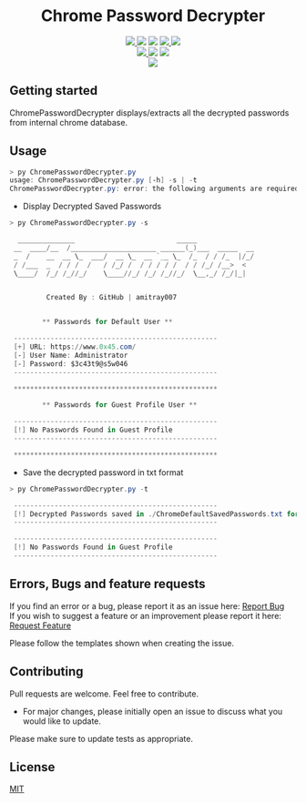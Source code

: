<h1 align='center'>Chrome Password Decrypter</h1>
<p align="center">
    <a href="https://python.org">
    <img src="https://img.shields.io/badge/Python-3.7-green.svg">
  </a>
  <img src="https://badgen.net/badge/icon/windows?icon=windows&label"/>
  <img src="https://img.shields.io/maintenance/yes/2021" />
  <a href="https://github.com/amitray007/Chromiux/blob/main/LICENSE">
    <img src="http://img.shields.io/github/license/amitray007/Chromiux">
  </a>
    <a href="https://github.com/amitray007/Chromiux">
    <img src="https://img.shields.io/badge/Open%20Source-%E2%9D%A4-brightgreen.svg">
  </a></br>
  <a href="https://github.com/amitray007/Chromiux/commits/master">
    <img src="https://img.shields.io/github/last-commit/amitray007/Chromiux" />
  </a>
  <img src="https://img.shields.io/badge/Made%20for-VSCode-1f425f.svg">
  <img src="https://badgen.net/badge/icon/chrome?icon=chrome&label"></br>
  <a href="https://gitpod.io/#https://github.com/amitray007/Chromiux">
    <img src="https://img.shields.io/badge/Gitpod-Ready--to--Code-blue?logo=gitpod" />
  </a>
</p>

## Getting started

ChromePasswordDecrypter displays/extracts all the decrypted passwords from internal chrome database.

## Usage

```powershell
> py ChromePasswordDecrypter.py
usage: ChromePasswordDecrypter.py [-h] -s | -t
ChromePasswordDecrypter.py: error: the following arguments are required: -s/--show OR -t/--txt
```

- Display Decrypted Saved Passwords
```powershell
> py ChromePasswordDecrypter.py -s

  ______________                         _____
 __  ____/__  /_____________________ ______(_)___  _____  __
 _  /    __  __ \_  ___/  __ \_  __ `__ \_  /_  / / /_  |/_/
 / /___  _  / / /  /   / /_/ /  / / / / /  / / /_/ /__>  <
 \____/  /_/ /_//_/    \____//_/ /_/ /_//_/  \__,_/ /_/|_|


         Created By : GitHub | amitray007


        ** Passwords for Default User **

 --------------------------------------------------
 [+] URL: https://www.0x45.com/
 [-] User Name: Administrator
 [-] Password: $3c43t9@s5w046
 --------------------------------------------------

 **************************************************

        ** Passwords for Guest Profile User **

 --------------------------------------------------
 [!] No Passwords Found in Guest Profile
 --------------------------------------------------

 **************************************************
```

- Save the decrypted password in txt format
```powershell
> py ChromePasswordDecrypter.py -t

 --------------------------------------------------
 [!] Decrypted Passwords saved in ./ChromeDefaultSavedPasswords.txt for Default User
 --------------------------------------------------

 --------------------------------------------------
 [!] No Passwords Found in Guest Profile
 --------------------------------------------------
```

## Errors, Bugs and feature requests

If you find an error or a bug, please report it as an issue here: <a href="https://github.com/amitray007/Chromiux/issues/new?assignees=&labels=&template=bug_report.md&title=">Report Bug</a></br>
If you wish to suggest a feature or an improvement please report it here: <a href="https://github.com/amitray007/Chromiux/issues/new?assignees=&labels=&template=feature_request.md&title=">Request Feature</a>

Please follow the templates shown when creating the issue.

## Contributing
Pull requests are welcome. Feel free to contribute.
- For major changes, please initially open an issue to discuss what you would like to update.

Please make sure to update tests as appropriate.

## License
[MIT](https://github.com/amitray007/Chromiux/blob/main/LICENSE)